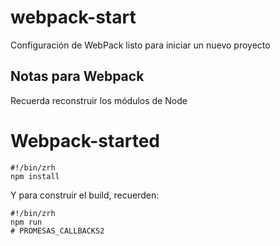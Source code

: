 # webpack-start
Configuración de WebPack listo para iniciar un nuevo proyecto

## Notas para Webpack

Recuerda reconstruir los módulos de Node
# Webpack-started

```zrh
#!/bin/zrh
npm install
```

Y para construir el build, recuerden:

```zrh
#!/bin/zrh
npm run
# PROMESAS_CALLBACKS2
